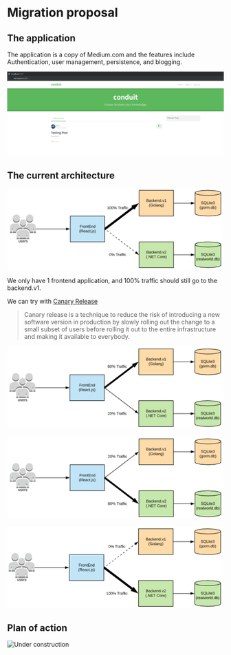 # Migration proposal

## The application

The application is a copy of Medium.com and the features include Authentication,
user management, persistence, and blogging.

![App](./img/app.png)

## The current architecture

![Current architecture](./img/01_architecture_current.png)

We only have 1 frontend application, and 100% traffic should still go to the backend.v1.

We can try with [Canary Release](https://martinfowler.com/bliki/CanaryRelease.html)

> Canary release is a technique to reduce the risk of introducing a new software version in production by slowly rolling out the change to a small subset of users before rolling it out to the entire infrastructure and making it available to everybody.

![Initial Canary](./img/02_architecture_canary.png)

![Later Canary](./img/03_architecture_canary.png)

![Final](./img/04_architecture_final_switch.png)

## Plan of action

![Under construction](https://cdn.pixabay.com/photo/2017/06/16/07/26/under-construction-2408062_1280.png)
